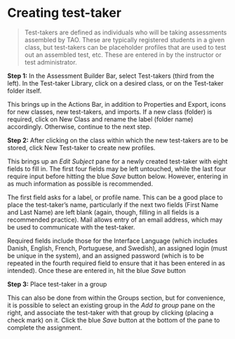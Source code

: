 # Creating test-taker

>Test-takers are defined as individuals who will be taking assessments assembled by TAO. These are typically registered students in a given class, but test-takers can be placeholder profiles that are used to test out an assembled test, etc. These are entered in by the instructor or test administrator.

**Step 1:** In the Assessment Builder Bar, select Test-takers (third from the left). In the Test-taker Library, click on a desired class, or on the Test-taker folder itself.

This brings up in the Actions Bar, in addition to Properties and Export, icons for new classes, new test-takers, and imports. If a new class (folder) is required, click on New Class and rename the label (folder name) accordingly. Otherwise, continue to the next step.

**Step 2:** After clicking on the class within which the new test-takers are to be stored, click New Test-taker to create new profiles.

This brings up an *Edit Subject* pane for a newly created test-taker with eight fields to fill in. The first four fields may be left untouched, while the last four require input before hitting the blue *Save* button below. However, entering in as much information as possible is recommended.

The first field asks for a label, or profile name. This can be a good place to place the test-taker’s name, particularly if the next two fields (First Name and Last Name) are left blank (again, though, filling in all fields is a recommended practice). Mail allows entry of an email address, which may be used to communicate with the test-taker. 

Required fields include those for the Interface Language (which includes Danish, English, French, Portuguese, and Swedish), an assigned login (must be unique in the system), and an assigned password (which is to be repeated in the fourth required field to ensure that it has been entered in as intended). Once these are entered in, hit the blue *Save* button

**Step 3:** Place test-taker in a group

This can also be done from within the Groups section, but for convenience, it is possible to select an existing group in the *Add to group* pane on the right, and associate the test-taker with that group by clicking (placing a check mark) on it. Click the blue *Save* button at the bottom of the pane to complete the assignment.
